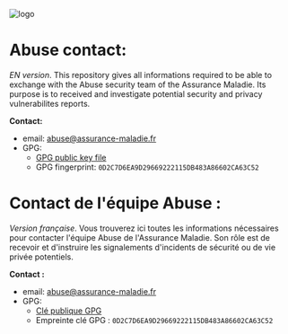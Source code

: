 ![logo](https://avatars0.githubusercontent.com/u/35814749?s=200&v=4)

# Abuse contact:
*EN version*. This repository gives all informations required to be able to exchange with the Abuse security team of the Assurance Maladie. Its purpose is to received and investigate potential security and privacy vulnerabilites reports.

**Contact:**
* email: [abuse@assurance-maladie.fr](mailto:abuse@assurance-maladie.fr)
* GPG:
  * [GPG public key file](https://github.com/AssuranceMaladieSec/abuse/blob/master/abuse-gpg-public-key.txt)
  * GPG fingerprint: `0D2C7D6EA9D29669222115DB483A86602CA63C52`

# Contact de l'équipe Abuse :
*Version française*. Vous trouverez ici toutes les informations nécessaires pour contacter l'équipe Abuse de l'Assurance Maladie. Son rôle est de recevoir et d'instruire les signalements d'incidents de sécurité ou de vie privée potentiels.

**Contact :**
* email: [abuse@assurance-maladie.fr](mailto:abuse@assurance-maladie.fr)
* GPG:
  * [Clé publique GPG](https://github.com/AssuranceMaladieSec/abuse/blob/master/abuse-gpg-public-key.txt) 
  * Empreinte clé GPG : `0D2C7D6EA9D29669222115DB483A86602CA63C52`
